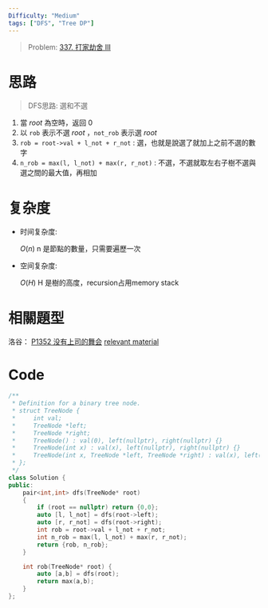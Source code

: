 ```yaml
---
Difficulty: "Medium"
tags: ["DFS", "Tree DP"]
---
```


> Problem: [337. 打家劫舍 III](https://leetcode.cn/problems/house-robber-iii/)

# 思路

> DFS思路: 選和不選

1. 當 $root$ 為空時，返回 $0$
2. 以 `rob` 表示不選 $root$ ，`not_rob` 表示選 $root$
3. `rob = root->val + l_not + r_not` : 選，也就是說選了就加上之前不選的數字
4. `n_rob = max(l, l_not) + max(r, r_not)` : 不選，不選就取左右子樹不選與選之間的最大值，再相加

# 复杂度

- 时间复杂度:
  
   $O(n)$ n 是節點的數量，只需要遍歷一次

- 空间复杂度:
  
  $O(H)$ H 是樹的高度，recursion占用memory stack

# 相關題型
洛谷：
[P1352 没有上司的舞会](https://www.luogu.com.cn/problem/P1352)
[relevant material](https://github.com/cpsumsu/CodeDaily/blob/main/leetcode/337.%20House%20Robber%20III(extra).md)

# Code

```cpp
/**
 * Definition for a binary tree node.
 * struct TreeNode {
 *     int val;
 *     TreeNode *left;
 *     TreeNode *right;
 *     TreeNode() : val(0), left(nullptr), right(nullptr) {}
 *     TreeNode(int x) : val(x), left(nullptr), right(nullptr) {}
 *     TreeNode(int x, TreeNode *left, TreeNode *right) : val(x), left(left), right(right) {}
 * };
 */
class Solution {
public:
    pair<int,int> dfs(TreeNode* root)
    {
        if (root == nullptr) return {0,0};
        auto [l, l_not] = dfs(root->left);
        auto [r, r_not] = dfs(root->right);
        int rob = root->val + l_not + r_not;
        int n_rob = max(l, l_not) + max(r, r_not);
        return {rob, n_rob};
    }

    int rob(TreeNode* root) {
        auto [a,b] = dfs(root);
        return max(a,b);
    }
};
```